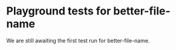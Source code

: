 # Playground tests for better-file-name
We are still awaiting the first test run for better-file-name.
